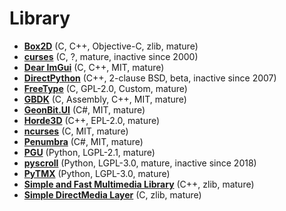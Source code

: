 [comment]: # (autogenerated content, do not edit)
# Library

- **[Box2D](../box2d.md)** (C, C++, Objective-C, zlib, mature)
- **[curses](../curses.md)** (C, ?, mature, inactive since 2000)
- **[Dear ImGui](../dear_imgui.md)** (C, C++, MIT, mature)
- **[DirectPython](../directpython.md)** (C++, 2-clause BSD, beta, inactive since 2007)
- **[FreeType](../freetype.md)** (C, GPL-2.0, Custom, mature)
- **[GBDK](../gbdk.md)** (C, Assembly, C++, MIT, mature)
- **[GeonBit.UI](../geonbitui.md)** (C#, MIT, mature)
- **[Horde3D](../horde3d.md)** (C++, EPL-2.0, mature)
- **[ncurses](../ncurses.md)** (C, MIT, mature)
- **[Penumbra](../penumbra.md)** (C#, MIT, mature)
- **[PGU](../pgu.md)** (Python, LGPL-2.1, mature)
- **[pyscroll](../pyscroll.md)** (Python, LGPL-3.0, mature, inactive since 2018)
- **[PyTMX](../pytmx.md)** (Python, LGPL-3.0, mature)
- **[Simple and Fast Multimedia Library](../simple_and_fast_multimedia_library.md)** (C++, zlib, mature)
- **[Simple DirectMedia Layer](../simple_directmedia_layer.md)** (C, zlib, mature)